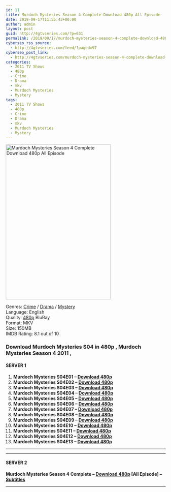 ```yaml
---
id: 11
title: Murdoch Mysteries Season 4 Complete Download 480p All Episode
date: 2019-09-17T11:55:43+00:00
author: admin
layout: post
guid: http://4gtvseries.com/?p=631
permalink: /2019/09/17/murdoch-mysteries-season-4-complete-download-480p-all-episode/
cyberseo_rss_source:
  - http://4gtvseries.com/feed/?paged=97
cyberseo_post_link:
  - http://4gtvseries.com/murdoch-mysteries-season-4-complete-download-480p-all-episode/
categories:
  - 2011 TV Shows
  - 480p
  - Crime
  - Drama
  - mkv
  - Murdoch Mysteries
  - Mystery
tags:
  - 2011 TV Shows
  - 480p
  - Crime
  - Drama
  - mkv
  - Murdoch Mysteries
  - Mystery
---
```

<img loading="lazy" class="aligncenter" src="https://2.bp.blogspot.com/-8UCrUSqG-JE/XYC6XcH6ixI/AAAAAAAAAAQ/W5weiPX7p70t-KYWnqTAOtA2Ai1vAMUiQCK4BGAYYCw/s1600/Murdoch%2BMysteries%2BSeason%2B1-5.jpg" alt="Murdoch Mysteries Season 4 Complete Download 480p All Episode" width="330" height="488" />

Genres: <a href="http://4gtvseries.com/tag/crime/" data-wpel-link="internal">Crime</a> /&nbsp;<a href="http://4gtvseries.com/tag/drama/" data-wpel-link="internal">Drama</a> / <a href="http://4gtvseries.com/tag/mystery/" data-wpel-link="internal">Mystery</a>  
Language: English  
Quality:&nbsp;<a href="http://4gtvseries.com/tag/480p/" data-wpel-link="internal">480p</a> BluRay  
Format: MKV  
Size: 150MB  
IMDB Rating: 8.1 out of 10

### **Download Murdoch Mysteries S04 in 480p , Murdoch Mysteries Season 4 2011 ,&nbsp;**

#### <span><strong>SERVER 1</strong></span>

  1. **Murdoch Mysteries S04E01 – <a href="http://slink.dl480p.xyz/z9N8ieX8" data-wpel-link="external" target="_blank" rel="nofollow external noopener noreferrer" class="wpel-icon-left"><i class="wpel-icon fa fa-download" aria-hidden="true"></i>Download 480p</a>**
  2. **Murdoch Mysteries S04E02 – <a href="http://slink.dl480p.xyz/CCC9" data-wpel-link="external" target="_blank" rel="nofollow external noopener noreferrer" class="wpel-icon-left"><i class="wpel-icon fa fa-download" aria-hidden="true"></i>Download 480p</a>**
  3. **Murdoch Mysteries S04E03 – <a href="http://slink.dl480p.xyz/7ofkfng2" data-wpel-link="external" target="_blank" rel="nofollow external noopener noreferrer" class="wpel-icon-left"><i class="wpel-icon fa fa-download" aria-hidden="true"></i>Download 480p</a>**
  4. **Murdoch Mysteries S04E04 – <a href="http://slink.dl480p.xyz/6jBRcQb" data-wpel-link="external" target="_blank" rel="nofollow external noopener noreferrer" class="wpel-icon-left"><i class="wpel-icon fa fa-download" aria-hidden="true"></i>Download 480p</a>**
  5. **Murdoch Mysteries S04E05 – <a href="http://slink.dl480p.xyz/p7OMfOY" data-wpel-link="external" target="_blank" rel="nofollow external noopener noreferrer" class="wpel-icon-left"><i class="wpel-icon fa fa-download" aria-hidden="true"></i>Download 480p</a>**
  6. **Murdoch Mysteries S04E06 – <a href="http://slink.dl480p.xyz/vHv1k2" data-wpel-link="external" target="_blank" rel="nofollow external noopener noreferrer" class="wpel-icon-left"><i class="wpel-icon fa fa-download" aria-hidden="true"></i>Download 480p</a>**
  7. **Murdoch Mysteries S04E07 – <a href="http://slink.dl480p.xyz/SKSJ2i" data-wpel-link="external" target="_blank" rel="nofollow external noopener noreferrer" class="wpel-icon-left"><i class="wpel-icon fa fa-download" aria-hidden="true"></i>Download 480p</a>**
  8. **Murdoch Mysteries S04E08 – <a href="http://slink.dl480p.xyz/962tnI" data-wpel-link="external" target="_blank" rel="nofollow external noopener noreferrer" class="wpel-icon-left"><i class="wpel-icon fa fa-download" aria-hidden="true"></i>Download 480p</a>**
  9. **Murdoch Mysteries S04E09 – <a href="http://slink.dl480p.xyz/wbknNjY" data-wpel-link="external" target="_blank" rel="nofollow external noopener noreferrer" class="wpel-icon-left"><i class="wpel-icon fa fa-download" aria-hidden="true"></i>Download 480p</a>**
 10. **Murdoch Mysteries S04E10 – <a href="http://slink.dl480p.xyz/YXP4" data-wpel-link="external" target="_blank" rel="nofollow external noopener noreferrer" class="wpel-icon-left"><i class="wpel-icon fa fa-download" aria-hidden="true"></i>Download 480p</a>**
 11. **Murdoch Mysteries S04E11 – <a href="http://slink.dl480p.xyz/yca3" data-wpel-link="external" target="_blank" rel="nofollow external noopener noreferrer" class="wpel-icon-left"><i class="wpel-icon fa fa-download" aria-hidden="true"></i>Download 480p</a>**
 12. **Murdoch Mysteries S04E12 – <a href="http://slink.dl480p.xyz/wCgw" data-wpel-link="external" target="_blank" rel="nofollow external noopener noreferrer" class="wpel-icon-left"><i class="wpel-icon fa fa-download" aria-hidden="true"></i>Download 480p</a>**
 13. **Murdoch Mysteries S04E13 – <a href="http://slink.dl480p.xyz/WNxd" data-wpel-link="external" target="_blank" rel="nofollow external noopener noreferrer" class="wpel-icon-left"><i class="wpel-icon fa fa-download" aria-hidden="true"></i>Download 480p</a>**

* * *

* * *

#### <span><strong>SERVER 2</strong></span>

**Murdoch Mysteries Season 4 Complete – <a href="http://dl480p.xyz/443/" data-wpel-link="external" target="_blank" rel="nofollow external noopener noreferrer" class="wpel-icon-left"><i class="wpel-icon fa fa-download" aria-hidden="true"></i>Download 480p</a> [All Episode] – <a href="https://subscene.com/subtitles/murdoch-mysteries-fourth-season" data-wpel-link="external" target="_blank" rel="nofollow external noopener noreferrer" class="wpel-icon-left"><i class="wpel-icon fa fa-download" aria-hidden="true"></i>Subtitles</a>**

* * *

<div align="center">
</div>